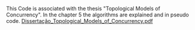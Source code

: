 This Code is associated with the thesis "Topological Models of Concurrency". In the chapter 5 the algorithms are explained and in pseudo code.
[Dissertação_Topological_Models_of_Concurrency.pdf](https://github.com/Rodrigo-M-L/Topological-Models-of-Concurrency/files/14978650/Dissertacao_Topological_Models_of_Concurrency.pdf)
